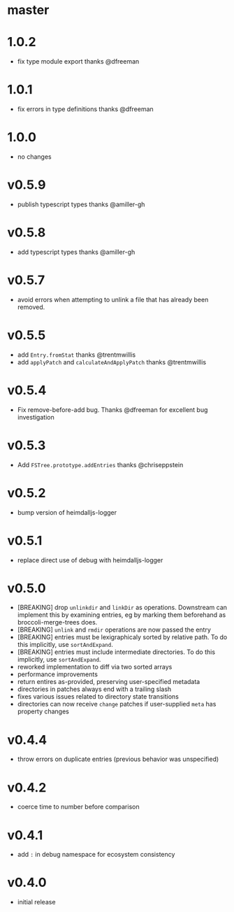 # master

# 1.0.2

* fix type module export thanks @dfreeman

# 1.0.1

* fix errors in type definitions thanks @dfreeman

# 1.0.0

* no changes

# v0.5.9

* publish typescript types thanks @amiller-gh

# v0.5.8

* add typescript types thanks @amiller-gh

# v0.5.7

* avoid errors when attempting to unlink a file that has already been removed.

# v0.5.5

* add `Entry.fromStat` thanks @trentmwillis
* add `applyPatch` and `calculateAndApplyPatch` thanks @trentmwillis

# v0.5.4

* Fix remove-before-add bug.  Thanks @dfreeman for excellent bug investigation

# v0.5.3

* Add `FSTree.prototype.addEntries` thanks @chriseppstein

# v0.5.2

* bump version of heimdalljs-logger

# v0.5.1

* replace direct use of debug with heimdalljs-logger

# v0.5.0

* [BREAKING] drop `unlinkdir` and `linkDir` as operations.  Downstream can
  implement this by examining entries, eg by marking them beforehand as
  broccoli-merge-trees does.
* [BREAKING] `unlink` and `rmdir` operations are now passed the entry
* [BREAKING] entries must be lexigraphicaly sorted by relative path.  To do this
  implicitly, use `sortAndExpand`.
* [BREAKING] entries must include intermediate directories.  To do this
  implicitly, use `sortAndExpand`.
* reworked implementation to diff via two sorted arrays
* performance improvements
* return entires as-provided, preserving user-specified metadata
* directories in patches always end with a trailing slash
* fixes various issues related to directory state transitions
* directories can now receive `change` patches if user-supplied `meta` has
  property changes

# v0.4.4

* throw errors on duplicate entries (previous behavior was unspecified)

# v0.4.2

* coerce time to number before comparison

# v0.4.1

* add `:` in debug namespace for ecosystem consistency

# v0.4.0

* initial release
